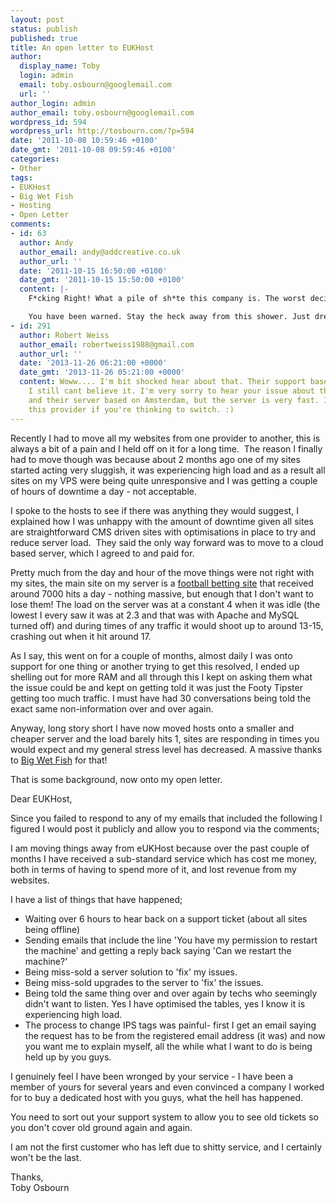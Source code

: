 ```yaml
---
layout: post
status: publish
published: true
title: An open letter to EUKHost
author:
  display_name: Toby
  login: admin
  email: toby.osbourn@googlemail.com
  url: ''
author_login: admin
author_email: toby.osbourn@googlemail.com
wordpress_id: 594
wordpress_url: http://tosbourn.com/?p=594
date: '2011-10-08 10:59:46 +0100'
date_gmt: '2011-10-08 09:59:46 +0100'
categories:
- Other
tags:
- EUKHost
- Big Wet Fish
- Hosting
- Open Letter
comments:
- id: 63
  author: Andy
  author_email: andy@addcreative.co.uk
  author_url: ''
  date: '2011-10-15 16:50:00 +0100'
  date_gmt: '2011-10-15 15:50:00 +0100'
  content: |-
    F*cking Right! What a pile of sh*te this company is. The worst decision in nearly 25 years in the design industry was to turst in EUK Host and believe their nonsense. They are, by a stretch, the worst company I have had the misfortune to work with. If I could be bothered, I would put a cast iron case together to sue their arses for breach of contract, false advertising and miss-selling of uptime guarantees and SLAs. Their support, based probably 99% in India (which is a slur, because I work with Indian everyday and they are a massive step in advance of the knowledge EUKs 'experts' have) don't even understand when a folder on the server isn't actually a live site on the server because DNS haven't been pointed. Seriously, I could go on for a week, but this comment box is not deep enough.

    You have been warned. Stay the heck away from this shower. Just dreadful.
- id: 291
  author: Robert Weiss
  author_email: robertweiss1988@gmail.com
  author_url: ''
  date: '2013-11-26 06:21:00 +0000'
  date_gmt: '2013-11-26 05:21:00 +0000'
  content: Woww.... I'm bit shocked hear about that. Their support based on India?
    I still cant believe it. I'm very sorry to hear your issue about them. I use hostforlife.eu
    and their server based on Amsterdam, but the server is very fast. I would recommend
    this provider if you're thinking to switch. :)
---
```

<p>Recently I had to move all my websites from one provider to another, this is always a bit of a pain and I held off on it for a long time.  The reason I finally had to move though was because about 2 months ago one of my sites started acting very sluggish, it was experiencing high load and as a result all sites on my VPS were being quite unresponsive and I was getting a couple of hours of downtime a day - not acceptable.</p>
<p>I spoke to the hosts to see if there was anything they would suggest, I explained how I was unhappy with the amount of downtime given all sites are straightforward CMS driven sites with optimisations in place to try and reduce server load.  They said the only way forward was to move to a cloud based server, which I agreed to and paid for.</p>
<p>Pretty much from the day and hour of the move things were not right with my sites, the main site on my server is a <a title="Football Betting Webite" href="http://thefootytipster.com/" target="_blank">football betting site</a> that received around 7000 hits a day - nothing massive, but enough that I don't want to lose them! The load on the server was at a constant 4 when it was idle (the lowest I every saw it was at 2.3 and that was with Apache and MySQL turned off) and during times of any traffic it would shoot up to around 13-15, crashing out when it hit around 17.</p>
<p>As I say, this went on for a couple of months, almost daily I was onto support for one thing or another trying to get this resolved, I ended up shelling out for more RAM and all through this I kept on asking them what the issue could be and kept on getting told it was just the Footy Tipster getting too much traffic. I must have had 30 conversations being told the exact same non-information over and over again.</p>
<p>Anyway, long story short I have now moved hosts onto a smaller and cheaper server and the load barely hits 1, sites are responding in times you would expect and my general stress level has decreased. A massive thanks to <a title="Big Wet Fish Hosting" href="http://www.bigwetfish.co.uk/whmcs/aff.php?aff=264" target="_blank">Big Wet Fish</a> for that!</p>
<p>That is some background, now onto my open letter.</p>
<p>Dear EUKHost,</p>
<p>Since you failed to respond to any of my emails that included the following I figured I would post it publicly and allow you to respond via the comments;</p>
<p>I am moving things away from eUKHost because over the past couple of months I have received a sub-standard service which has cost me money, both in terms of having to spend more of it, and lost revenue from my websites.</p>
<p>I have a list of things that have happened;</p>
<ul>
<li>Waiting over 6 hours to hear back on a support ticket (about all sites being offline)</li>
<li>Sending emails that include the line 'You have my permission to restart the machine' and getting a reply back saying 'Can we restart the machine?'</li>
<li>Being miss-sold a server solution to 'fix' my issues.</li>
<li>Being miss-sold upgrades to the server to 'fix' the issues.</li>
<li>Being told the same thing over and over again by techs who seemingly didn't want to listen. Yes I have optimised the tables, yes I know it is experiencing high load.</li>
<li>The process to change IPS tags was painful- first I get an email saying the request has to be from the registered email address (it was) and now you want me to explain myself, all the while what I want to do is being held up by you guys.</li>
</ul>
<p>I genuinely feel I have been wronged by your service - I have been a member of yours for several years and even convinced a company I worked for to buy a dedicated host with you guys, what the hell has happened.</p>
<p>You need to sort out your support system to allow you to see old tickets so you don't cover old ground again and again.</p>
<p>I am not the first customer who has left due to shitty service, and I certainly won't be the last.</p>
<p>Thanks,<br />
Toby Osbourn</p>
